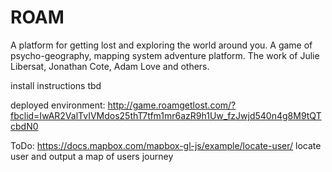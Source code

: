 # ROAM
A platform for getting lost and exploring the world around you. A game of psycho-geography, mapping system adventure platform. The work of Julie Libersat, Jonathan Cote, Adam Love and others. 

install instructions tbd 

deployed environment:
http://game.roamgetlost.com/?fbclid=IwAR2ValTvIVMdos25thT7tfm1mr6azR9h1Uw_fzJwjd540n4g8M9tQTcbdN0


ToDo: 
https://docs.mapbox.com/mapbox-gl-js/example/locate-user/   locate user and output a map of users journey 
